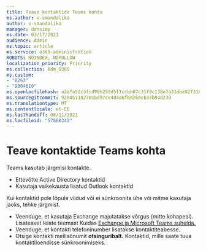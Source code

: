 ```yaml
---
title: Teave kontaktide Teams kohta
ms.author: v-smandalika
author: v-smandalika
manager: dansimp
ms.date: 03/17/2021
audience: Admin
ms.topic: article
ms.service: o365-administration
ROBOTS: NOINDEX, NOFOLLOW
localization_priority: Priority
ms.collection: Adm_O365
ms.custom:
- "8263"
- "9004610"
ms.openlocfilehash: a2efa52c3fcd90b255d5f1ccbb07c31f9c138e7a31dbe92f318418fb1643601d
ms.sourcegitcommit: 920051182781bd97ce4d4d6fbd268cb37b84d239
ms.translationtype: MT
ms.contentlocale: et-EE
ms.lasthandoff: 08/11/2021
ms.locfileid: "57868342"
---
```

# <a name="information-about-teams-contacts"></a>Teave kontaktide Teams kohta

Teams kasutab järgmisi kontakte.

- Ettevõtte Active Directory kontaktid
- Kasutaja vaikekausta lisatud Outlook kontaktid

Kui kontaktid pole lõpule viidud või ei sünkroonita ühe või mitme kasutaja jaoks, tehke järgmist.

- Veenduge, et kasutaja Exchange majutatakse võrgus (mitte kohapeal). Lisateavet leiate teemast Kuidas [Exchange ja Microsoft Teams suhelda.](https://docs.microsoft.com/microsoftteams/exchange-teams-interact)
- Veenduge, et kontakti telefoninumber lisatakse kontaktiteabesse.
- Otsige kontakti meilisõnumit **otsinguribalt.** Kontaktid, mille saate tuua kontaktiloendisse sünkroonimiseks.


